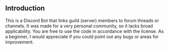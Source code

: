 ## Introduction
This is a Discord Bot that links guild (server) members to forum threads or channels. It was made for a very personal community, so it lacks broad applicability. You are free to use the code in accordance with the license. As a beginner, I would appreciate if you could point out any bugs or areas for improvement.
